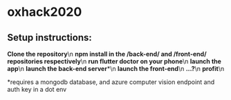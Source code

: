 # oxhack2020

## Setup instructions:
**Clone the repository**\n
**npm install in the /back-end/ and /front-end/ repositories respectively**\n
**run flutter doctor on your phone**\n
**launch the app**\n
**launch the back-end server***\n
**launch the front-end**\n
**...?**\n
**profit**\n

*requires a mongodb database, and azure computer vision endpoint and auth key in a dot env
